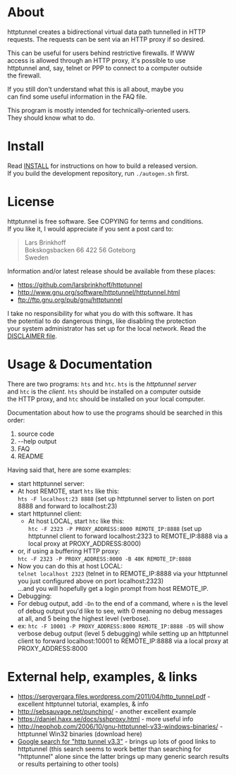 # About
httptunnel creates a bidirectional virtual data path tunnelled in HTTP  
requests.  The requests can be sent via an HTTP proxy if so desired.  

This can be useful for users behind restrictive firewalls.  If WWW  
access is allowed through an HTTP proxy, it's possible to use  
httptunnel and, say, telnet or PPP to connect to a computer outside  
the firewall.  

If you still don't understand what this is all about, maybe you  
can find some useful information in the FAQ file.  

This program is mostly intended for technically-oriented users.  
They should know what to do.  

# Install
Read [INSTALL](./INSTALL) for instructions on how to build a released version.  
If you build the development repository, run `./autogen.sh` first.  

# License
httptunnel is free software.  See COPYING for terms and conditions.  
If you like it, I would appreciate if you sent a post card to:  
> Lars Brinkhoff  
> Bokskogsbacken 66
> 422 56  Goteborg  
> Sweden  

Information and/or latest release should be available from these places:  
 * https://github.com/larsbrinkhoff/httptunnel
 * http://www.gnu.org/software/httptunnel/httptunnel.html  
 * ftp://ftp.gnu.org/pub/gnu/httptunnel  

I take no responsibility for what you do with this software.  It has  
the potential to do dangerous things, like disabling the protection  
your system administrator has set up for the local network.  Read the  
[DISCLAIMER file](./DISCLAIMER).  

# Usage & Documentation
There are two programs: `hts` and `htc`.  `hts` is the *httptunnel server*  
and `htc` is the *client*.  `hts` should be installed on a computer outside  
the HTTP proxy, and `htc` should be installed on your local computer.  

Documentation about how to use the programs should be searched in this  
order:  
 1. source code  
 2. --help output  
 3. FAQ  
 4. README  

Having said that, here are some examples:  
 * start httptunnel server:  
  * At host REMOTE, start `hts` like this:  
    `hts -F localhost:23 8888` (set up httptunnel server to listen on port 8888 and forward to localhost:23)   
 * start httptunnel client:  
   * At host LOCAL, start `htc` like this:  
    `htc -F 2323 -P PROXY_ADDRESS:8000 REMOTE_IP:8888` (set up httptunnel client to forward localhost:2323 to REMOTE_IP:8888 via a local proxy at PROXY_ADDRESS:8000) 
  * or, if using a buffering HTTP proxy:  
    `htc -F 2323 -P PROXY_ADDRESS:8000 -B 48K REMOTE_IP:8888`  
  * Now you can do this at host LOCAL:  
    `telnet localhost 2323` (telnet in to REMOTE_IP:8888 via your httptunnel you just configured above on port localhost:2323)  
    ...and you will hopefully get a login prompt from host REMOTE_IP.  
 * Debugging:
  * For debug output, add `-Dn` to the end of a command, where `n` is the level of debug output you'd like to see, with 0 meaning no
	debug messages at all, and 5 being the highest level (verbose).  
  * ex: `htc -F 10001 -P PROXY_ADDRESS:8000 REMOTE_IP:8888 -D5` will show verbose debug output (level 5 debugging) while setting up an httptunnel client to forward localhost:10001 to REMOTE_IP:8888 via a local proxy at PROXY_ADDRESS:8000

# External help, examples, & links

 * https://sergvergara.files.wordpress.com/2011/04/http_tunnel.pdf - excellent httptunnel tutorial, examples, & info
 * http://sebsauvage.net/punching/ - another excellent example
 * https://daniel.haxx.se/docs/sshproxy.html - more useful info
 * http://neophob.com/2006/10/gnu-httptunnel-v33-windows-binaries/ - httptunnel Win32 binaries (download here)
 * [Google search for "http tunnel v3.3"](https://www.google.com/webhp?sourceid=chrome-instant&ion=1&espv=2&ie=UTF-8#q=http%20tunnel%20v3.3) - brings up lots of good links to httptunnel (this search seems to work better than searching for "httptunnel" alone since the latter brings up many generic search results or results pertaining to other tools)
